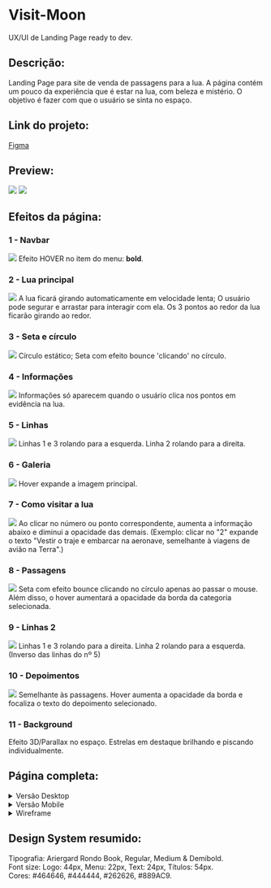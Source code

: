 # Visit-Moon
UX/UI de Landing Page ready to dev.

## Descrição:
Landing Page para site de venda de passagens para a lua. A página contém um pouco da experiência que é estar na lua, com beleza e mistério. O objetivo é fazer com que o usuário se sinta no espaço.

## Link do projeto:
<a href="https://www.figma.com/file/Lll2vT3EZlgaaFRXPKXEz1/Visit-Moon?node-id=2%3A2" target=”_blank”>Figma</a>

## Preview:
<img src="https://github.com/vitorgaioso/Visit-Moon/blob/main/Preview%201.jpg">
<img src="https://raw.githubusercontent.com/vitorgaioso/Visit-Moon/main/preview%202.jpg">

## Efeitos da página:

### 1 - Navbar
<img src="https://github.com/vitorgaioso/Visit-Moon/blob/main/1%20-%20Navbar-Menu.jpg?raw=true">
Efeito HOVER no item do menu: <b>bold</b>.

### 2 - Lua principal
<img src="https://github.com/vitorgaioso/Visit-Moon/blob/main/2%20-%20Lua%20principal.jpg?raw=true">
A lua ficará girando automaticamente em velocidade lenta; O usuário pode segurar e arrastar para interagir com ela.
Os 3 pontos ao redor da lua ficarão girando ao redor.

### 3 - Seta e círculo
<img src="https://github.com/vitorgaioso/Visit-Moon/blob/main/3%20-%20Seta%20e%20c%C3%ADrculo.jpg?raw=true">
Círculo estático; Seta com efeito bounce 'clicando' no círculo.

### 4 - Informações
<img src="https://github.com/vitorgaioso/Visit-Moon/blob/main/4%20-%20Informa%C3%A7%C3%B5es.jpg?raw=true">
Informações só aparecem quando o usuário clica nos pontos em evidência na lua.

### 5 - Linhas
<img src="https://github.com/vitorgaioso/Visit-Moon/blob/main/5%20-%20Linhas.jpg?raw=true">
Linhas 1 e 3 rolando para a esquerda.
Linha 2 rolando para a direita.

### 6 - Galeria
<img src="https://github.com/vitorgaioso/Visit-Moon/blob/main/6%20-%20Galeria.jpg?raw=true">
Hover expande a imagem principal.

### 7 - Como visitar a lua
<img src="https://github.com/vitorgaioso/Visit-Moon/blob/main/7%20-%20Como%20visitar%20a%20lua.jpg?raw=true">
Ao clicar no número ou ponto correspondente, aumenta a informação abaixo e diminui a opacidade das demais. 
(Exemplo: clicar no "2" expande o texto "Vestir o traje e embarcar na aeronave, semelhante à viagens de avião na Terra".)

### 8 - Passagens
<img src="https://github.com/vitorgaioso/Visit-Moon/blob/main/8%20-%20Passagens.jpg?raw=true">
Seta com efeito bounce clicando no círculo apenas ao passar o mouse. Além disso, o hover aumentará a opacidade da borda da categoria selecionada.

### 9 - Linhas 2
<img src="https://github.com/vitorgaioso/Visit-Moon/blob/main/9%20-%20Linhas%202.jpg?raw=true">
Linhas 1 e 3 rolando para a direita.
Linha 2 rolando para a esquerda. (Inverso das linhas do nº 5)

### 10 - Depoimentos
<img src="https://github.com/vitorgaioso/Visit-Moon/blob/main/10%20-%20Depoimentos.jpg?raw=true">
Semelhante às passagens. Hover aumenta a opacidade da borda e focaliza o texto do depoimento selecionado.

### 11 - Background
Efeito 3D/Parallax no espaço. 
Estrelas em destaque brilhando e piscando individualmente.


## Página completa:
<details>
  <summary>Versão Desktop</summary>
  <img src="https://github.com/vitorgaioso/Visit-Moon/blob/main/Vers%C3%A3o%20Desktop.jpg?raw=true">
</details>

<details>
  <summary>Versão Mobile</summary>
  <img src="https://raw.githubusercontent.com/vitorgaioso/Visit-Moon/main/Vers%C3%A3o%20Mobile.jpg">
</details>

<details>
  <summary>Wireframe</summary>
  <img src="https://raw.githubusercontent.com/vitorgaioso/Visit-Moon/main/Wireframe%20Visit%20Moon.png">
</details>

## Design System resumido:

Tipografia: Ariergard Rondo Book, Regular, Medium & Demibold. <br>
Font size: Logo: 44px, Menu: 22px, Text: 24px, Títulos: 54px. <br>
Cores: #464646, #444444, #262626, #889AC9. <br>


